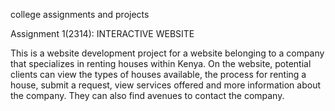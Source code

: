 college assignments and projects

Assignment 1(2314): INTERACTIVE WEBSITE 

This is a website development project for a website belonging to a company that specializes in renting houses within Kenya. On the website, potential clients can view the types of houses available, the process for renting a house, submit a request, view services offered and more information about the company. They can also find avenues to contact the company. 

